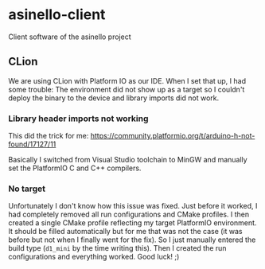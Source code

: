 # asinello-client
Client software of the asinello project

## CLion

We are using CLion with Platform IO as our IDE. When I set that up, I had some trouble: The environment did not show up as a target so I couldn't deploy the binary to the device and library imports did not work.

### Library header imports not working

This did the trick for me: https://community.platformio.org/t/arduino-h-not-found/17127/11

Basically I switched from Visual Studio toolchain to MinGW and manually set the PlatformIO C and C++ compilers.

### No target

Unfortunately I don't know how this issue was fixed. Just before it worked, I had completely removed all run configurations and CMake profiles. I then created a single CMake profile reflecting my target PlatformIO environment. It should be filled automatically but for me that was not the case (it was before but not when I finally went for the fix). So I just manually entered the build type (`d1_mini` by the time writing this). Then I created the run configurations and everything worked. Good luck! ;)
